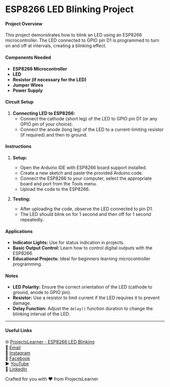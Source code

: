 # ESP8266 LED Blinking Project

#### Project Overview
This project demonstrates how to blink an LED using an ESP8266 microcontroller. The LED connected to GPIO pin D1 is programmed to turn on and off at intervals, creating a blinking effect.

#### Components Needed
- **ESP8266 Microcontroller**
- **LED**
- **Resistor (if necessary for the LED)**
- **Jumper Wires**
- **Power Supply**

#### Circuit Setup
1. **Connecting LED to ESP8266:**
   - Connect the cathode (short leg) of the LED to GPIO pin D1 (or any GPIO pin of your choice).
   - Connect the anode (long leg) of the LED to a current-limiting resistor (if required) and then to ground.

#### Instructions
1. **Setup:**
   - Open the Arduino IDE with ESP8266 board support installed.
   - Create a new sketch and paste the provided Arduino code.
   - Connect the ESP8266 to your computer, select the appropriate board and port from the Tools menu.
   - Upload the code to the ESP8266.

2. **Testing:**
   - After uploading the code, observe the LED connected to pin D1.
   - The LED should blink on for 1 second and then off for 1 second repeatedly.

#### Applications
- **Indicator Lights:** Use for status indication in projects.
- **Basic Output Control:** Learn how to control digital outputs with the ESP8266.
- **Educational Projects:** Ideal for beginners learning microcontroller programming.

#### Notes
- **LED Polarity:** Ensure the correct orientation of the LED (cathode to ground, anode to GPIO pin).
- **Resistor:** Use a resistor to limit current if the LED requires it to prevent damage.
- **Delay Function:** Adjust the `delay()` function duration to change the blinking interval of the LED.

---

#### Useful Links
🌐 [ProjectsLearner - ESP8266 LED Blinking](https://projectslearner.com/learn/esp8266-led-blinking)  
📧 [Email](mailto:projectslearner@gmail.com)  
📸 [Instagram](https://www.instagram.com/projectslearner/)  
📘 [Facebook](https://www.facebook.com/projectslearner)  
▶️ [YouTube](https://www.youtube.com/@ProjectsLearner)  
📘 [LinkedIn](https://www.linkedin.com/in/projectslearner)

Crafted for you with ❤️ from ProjectsLearner